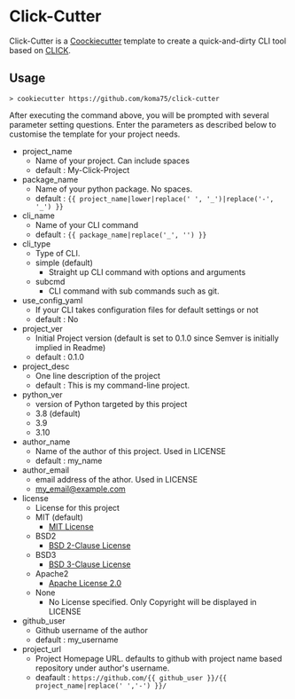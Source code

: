 # Click-Cutter

Click-Cutter is a [Coockiecutter](https://github.com/cookiecutter/cookiecutter) template to create a quick-and-dirty CLI tool based on 
[CLICK](https://click.palletsprojects.com/).

## Usage

~~~Shell
> cookiecutter https://github.com/koma75/click-cutter
~~~

After executing the command above, you will be prompted with several parameter setting questions.
Enter the parameters as described below to customise the template for your project needs.

* project_name
    * Name of your project.  Can include spaces
    * default : My-Click-Project
* package_name
    * Name of your python package.  No spaces.
    * default : `{{ project_name|lower|replace(' ', '_')|replace('-', '_') }}`
* cli_name
    * Name of your CLI command
    * default : `{{ package_name|replace('_', '') }}`
* cli_type
    * Type of CLI.
    * simple (default)
        * Straight up CLI command with options and arguments
    * subcmd
        * CLI command with sub commands such as git.
* use_config_yaml
    * If your CLI takes configuration files for default settings or not
    * default : No
* project_ver
    * Initial Project version (default is set to 0.1.0 since Semver is initially implied in Readme)
    * default : 0.1.0
* project_desc
    * One line description of the project
    * default : This is my command-line project.
* python_ver
    * version of Python targeted by this project
    * 3.8 (default)
    * 3.9
    * 3.10
* author_name
    * Name of the author of this project.  Used in LICENSE
    * default : my_name
* author_email
    * email address of the athor.  Used in LICENSE
    * my_email@example.com
* license
    * License for this project
    * MIT (default)
        * [MIT License](https://opensource.org/licenses/MIT)
    * BSD2
        * [BSD 2-Clause License](https://opensource.org/licenses/BSD-2-Clause)
    * BSD3
        * [BSD 3-Clause License](https://opensource.org/licenses/BSD-3-Clause)
    * Apache2
        * [Apache License 2.0](https://opensource.org/licenses/Apache-2.0)
    * None
        * No License specified. Only Copyright will be displayed in LICENSE
* github_user
    * Github username of the author
    * default : my_username
* project_url
    * Project Homepage URL. defaults to github with project name based repository under
      author's username.
    * deafault : `https://github.com/{{ github_user }}/{{ project_name|replace(' ','-') }}/`

